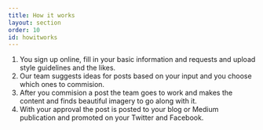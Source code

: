 ```yaml
---
title: How it works
layout: section
order: 10
id: howitworks
---
```


1. You sign up online, fill in your basic information and requests and upload style guidelines and the likes.
2. Our team suggests ideas for posts based on your input and you choose which ones to commision.
3. After you commision a post the team goes to work and makes the content and finds beautiful imagery to go along with it.
4. With your approval the post is posted to your blog or Medium publication and promoted on your Twitter and Facebook.
